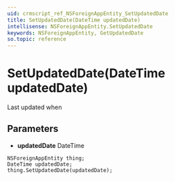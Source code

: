 ```yaml
---
uid: crmscript_ref_NSForeignAppEntity_SetUpdatedDate
title: SetUpdatedDate(DateTime updatedDate)
intellisense: NSForeignAppEntity.SetUpdatedDate
keywords: NSForeignAppEntity, GetUpdatedDate
so.topic: reference
---
```


# SetUpdatedDate(DateTime updatedDate)

Last updated when

## Parameters

* **updatedDate** DateTime

```crmscript
NSForeignAppEntity thing;
DateTime updatedDate;
thing.SetUpdatedDate(updatedDate);
```

